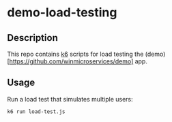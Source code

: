# demo-load-testing

## Description

This repo contains [k6](https://github.com/grafana/k6) scripts for load testing the (demo)[https://github.com/winmicroservices/demo] app.

## Usage

Run a load test that simulates multiple users:

```
k6 run load-test.js
```